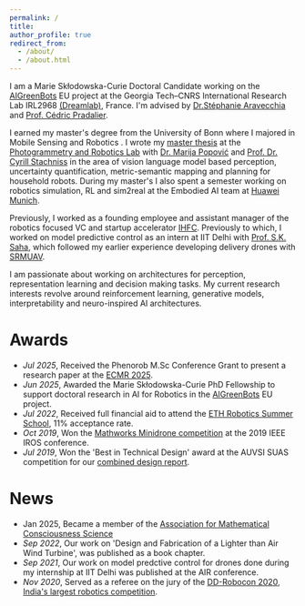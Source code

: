 ```yaml
---
permalink: /
title: 
author_profile: true
redirect_from: 
  - /about/
  - /about.html
---
```

I am a Marie Skłodowska-Curie Doctoral Candidate working on the [AIGreenBots](https://aigreenbots.eu) EU project at the Georgia Tech–CNRS International Research Lab IRL2968 [(Dreamlab)](https://dream.georgiatech-metz.fr), France. I'm advised by [Dr.Stéphanie Aravecchia](https://scholar.google.com/citations?user=tzDLDw8AAAAJ&hl=en) and [Prof. Cédric Pradalier](https://scholar.google.com/citations?user=4_1DZoYAAAAJ&hl=en). 

I earned my master's degree from the University of Bonn where I majored in Mobile Sensing and Robotics . I wrote my [master thesis](http://baj31415.github.io/files/2024bajpaimsc.pdf) at the [Photogrammetry and Robotics Lab](https://www.ipb.uni-bonn.de/index.html) with [Dr. Marija Popović](https://scholar.google.com/citations?hl=en&user=XON8iQoAAAAJ&view_op=list_works&sortby=pubdate) and [Prof. Dr. Cyrill Stachniss](https://scholar.google.com/citations?hl=en&user=8vib2lAAAAAJ&view_op=list_works&sortby=pubdate) in the area of vision language model based perception, uncertainty quantification, metric-semantic mapping and planning for household robots. During my master's I also spent a semester working on robotics simulation, RL and sim2real at the Embodied AI team at [Huawei Munich](https://huaweiresearchcentergermanyaustria.teamtailor.com/departments/intelligent-cloud-technologies-laboratory). 

Previously, I worked as a founding employee and assistant manager of the robotics focused VC and startup accelerator [IHFC](https://www.ihfc.co.in/). Previously to which, I worked on model predictive control as an intern at IIT Delhi with [Prof. S.K. Saha](https://scholar.google.co.in/citations?hl=en&user=9Td4hFMAAAAJ&view_op=list_works&sortby=pubdate), which followed my earlier experience developing delivery drones with [SRMUAV](https://www.youtube.com/@srmuav3921).

I am passionate about working on architectures for perception, representation learning and decision making tasks. My current research interests revolve around reinforcement learning, generative models, interpretability and neuro-inspired AI architectures. 

# Awards

- *Jul 2025*, Received the Phenorob M.Sc Conference Grant to present a research paper at the [ECMR 2025](https://ecmr2025.dei.unipd.it).
- *Jun 2025*, Awarded the Marie Skłodowska-Curie PhD Fellowship to support doctoral research in AI for Robotics in the [AIGreenBots](https://aigreenbots.eu) EU project.
- *Jul 2022*, Received full financial aid to attend the [ETH Robotics Summer School](https://robotics-summerschool.ethz.ch/), 11% acceptance rate.
- *Oct 2019*, Won the [Mathworks Minidrone competition](https://www.mathworks.com/academia/students/competitions/minidrones/winners.html#IROS2019) at the 2019 IEEE IROS conference.
- *Jul 2019*, Won the 'Best in Technical Design' award at the AUVSI SUAS competition for our [combined design report](http://baj31415.github.io/files/2019srmuavCDR.pdf).


# News

- Jan 2025, Became a member of the [Association for Mathematical Consciousness Science](https://amcs-community.org/) 
- *Sep 2022*, Our work on 'Design and Fabrication of a Lighter than Air Wind Turbine', was published as a book chapter.
- *Sep 2021*, Our work on model predctive control for drones done during my internship at IIT Delhi was published at the AIR conference.
- *Nov 2020*, Served as a referee on the jury of the [DD-Robocon 2020](https://diamond.iitd.ac.in/event-dd-robocon.php), [India's largest robotics competition](https://ddrobocon.iitd.ac.in/).
